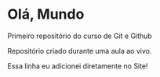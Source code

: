 # Olá, Mundo
 Primeiro repositório do curso de Git e Github

Repositório criado durante uma aula ao vivo.

Essa linha eu adicionei diretamente no Site!
